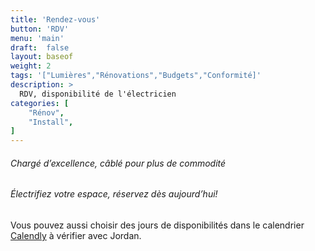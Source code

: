 ```yaml
---
title: 'Rendez-vous'
button: 'RDV'
menu: 'main'
draft:  false
layout: baseof
weight: 2
tags: '["Lumières","Rénovations","Budgets","Conformité]'
description: >
  RDV, disponibilité de l'électricien
categories: [
    "Rénov",
    "Install",
]
---
```


<h6>Chargé d’excellence, câblé pour plus de commodité</h6>
<h6>Électrifiez votre espace, réservez dès aujourd’hui!</h6>

Vous pouvez aussi choisir des jours de disponibilités dans le calendrier 
[Calendly](https://calendly.com/JB-électricité/rdv) à vérifier avec Jordan.

